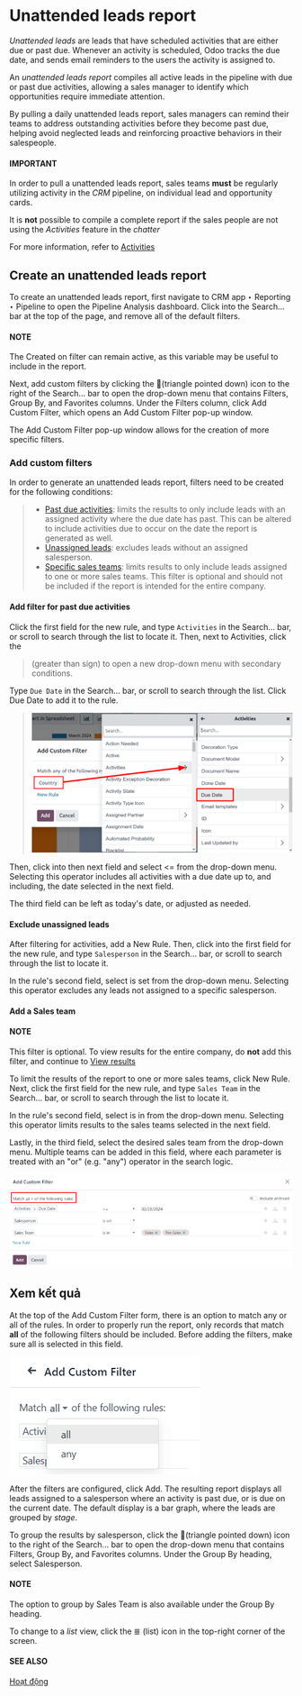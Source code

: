 # Unattended leads report

*Unattended leads* are leads that have scheduled activities that are either due or past due.
Whenever an activity is scheduled, Odoo tracks the due date, and sends email reminders to the users
the activity is assigned to.

An *unattended leads report* compiles all active leads in the pipeline with due or past due
activities, allowing a sales manager to identify which opportunities require immediate attention.

By pulling a daily unattended leads report, sales managers can remind their teams to address
outstanding activities before they become past due, helping avoid neglected leads and reinforcing
proactive behaviors in their salespeople.

#### IMPORTANT
In order to pull a unattended leads report, sales teams **must** be regularly utilizing activity
in the *CRM* pipeline, on individual lead and opportunity cards.

It is **not** possible to compile a complete report if the sales people are not using the
*Activities* feature in the *chatter*

For more information, refer to [Activities](../../../essentials/activities.md)

## Create an unattended leads report

To create an unattended leads report, first navigate to CRM app ‣ Reporting ‣
Pipeline to open the Pipeline Analysis dashboard. Click into the Search...
bar at the top of the page, and remove all of the default filters.

#### NOTE
The Created on filter can remain active, as this variable may be useful to include in
the report.

Next, add custom filters by clicking the 🔻(triangle pointed down) icon to the right of
the Search... bar to open the drop-down menu that contains Filters,
Group By, and Favorites columns. Under the Filters column,
click Add Custom Filter, which opens an Add Custom Filter pop-up window.

The Add Custom Filter pop-up window allows for the creation of more specific filters.

### Add custom filters

In order to generate an unattended leads report, filters need to be created for the following
conditions:

> - [Past due activities](#unattended-leads-report-past-due): limits the results to only include
>   leads with an assigned activity where the due date has past. This can be altered to include
>   activities due to occur on the date the report is generated as well.
> - [Unassigned leads](#unattended-leads-report-exclude-unassigned): excludes leads without an
>   assigned salesperson.
> - [Specific sales teams](#unattended-leads-report-sales-team): limits results to only include
>   leads assigned to one or more sales teams. This filter is optional and should not be included if
>   the report is intended for the entire company.

<a id="unattended-leads-report-past-due"></a>

#### Add filter for past due activities

Click the first field for the new rule, and type `Activities` in the Search... bar, or
scroll to search through the list to locate it. Then, next to Activities, click the
> (greater than sign) to open a new drop-down menu with secondary conditions.

Type `Due Date` in the Search... bar, or scroll to search through the list. Click
Due Date to add it to the rule.

> ![Custom filter pop-up with emphasis on the options for activities and due date.](unattended_leads_report/activities-due.png)

Then, click into then next field and select <= from the drop-down menu. Selecting this
operator includes all activities with a due date up to, and including, the date selected in the next
field.

The third field can be left as today's date, or adjusted as needed.

<a id="unattended-leads-report-exclude-unassigned"></a>

#### Exclude unassigned leads

After filtering for activities, add a New Rule. Then, click into the first field for the
new rule, and type `Salesperson` in the Search... bar, or scroll to search through the
list to locate it.

In the rule's second field, select is set from the drop-down menu. Selecting this
operator excludes any leads not assigned to a specific salesperson.

<a id="unattended-leads-report-sales-team"></a>

#### Add a Sales team

#### NOTE
This filter is optional. To view results for the entire company, do **not** add this filter, and
continue to [View results](#unattended-leads-report-view-results)

To limit the results of the report to one or more sales teams, click New Rule. Next,
click the first field for the new rule, and type `Sales Team` in the Search... bar, or
scroll to search through the list to locate it.

In the rule's second field, select is in from the drop-down menu. Selecting this
operator limits results to the sales teams selected in the next field.

Lastly, in the third field, select the desired sales team from the drop-down menu. Multiple teams
can be added in this field, where each parameter is treated with an "or" (e.g. "any") operator in
the search logic.

![An example of the Custom Filter pop-up window with all of the rules configured.](unattended_leads_report/configured-custom-rules.png)

<a id="unattended-leads-report-view-results"></a>

## Xem kết quả

At the top of the Add Custom Filter form, there is an option to match any or
all of the rules. In order to properly run the report, only records that match **all**
of the following filters should be included. Before adding the filters, make sure all is
selected in this field.

![Example of overdue activities notification in the chatter of a lead.](unattended_leads_report/all-custom-filter.png)

After the filters are configured, click Add. The resulting report displays all leads
assigned to a salesperson where an activity is past due, or is due on the current date. The default
display is a bar graph, where the leads are grouped by *stage*.

To group the results by salesperson, click the 🔻(triangle pointed down) icon to the
right of the Search... bar to open the drop-down menu that contains Filters,
Group By, and Favorites columns. Under the Group By heading,
select Salesperson.

#### NOTE
The option to group by Sales Team is also available under the Group By
heading.

To change to a *list* view, click the ≣ (list) icon in the top-right corner of the
screen.

#### SEE ALSO
[Hoạt động](../../../essentials/activities.md)
